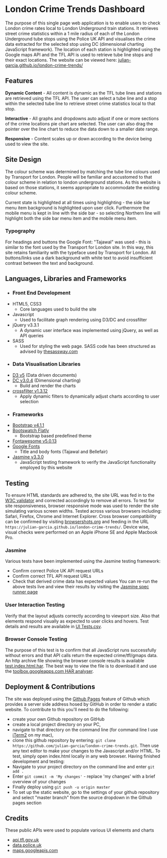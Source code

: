 # London Crime Trends Dashboard
The purpose of this single page web application is to enable users to check London crime rates local to London Underground train stations. It retrieves street crime statistics within a 1 mile radius of each of the London Underground tube stops using the Police UK API and visualises the crime data extracted for the selected stop using DC (dimensional charting JavaScript framework). The location of each station is highlighted using the Google maps API and the TFL API is used to retrieve tube line stops and their exact locations. The website can be viewed here: [julian-garcia.github.io/london-crime-trends/](https://julian-garcia.github.io/london-crime-trends/)

## Features
**Dynamic Content** - All content is dynamic as the TFL tube lines and stations are retrieved using the TFL API. The user can select a tube line and a stop within the selected tube line to retrieve street crime statistics local to that stop. 

**Interactive** - All graphs and dropdowns auto adjust if one or more sections of the crime locations pie chart are selected. The user can also drag the pointer over the line chart to reduce the data down to a smaller date range.

**Responsive** - Content scales up or down according to the device being used to view the site.

## Site Design
The colour scheme was determined by matching the tube line colours used by Transport for London. People will be familiar and accustomed to that colour scheme in relation to london underground stations. As this website is based on those stations, it seems appropriate to accommodate the existing colour scheme. 

Current state is highlighted at all times using highlighting - the side bar menu item background is highlighted upon user click. Furthermore the mobile menu is kept in line with the side bar - so selecting Northern line will highlight both the side bar menu item and the mobile menu item. 

### Typography
For headings and buttons the Google Font: "Tajawal" was used - this is similar to the font used by the Transport for London site. In this way, this site retains familiarity with the typeface used by Transport for London. All buttons/links use a dark background with white text to avoid insufficient contrast between the text and background.

## Languages, Libraries and Frameworks
- ### Front End Development
- HTML5, CSS3
  - Core languages used to build the site
- Javascript
  - Used to facilitate graph rendering using D3/DC and crossfilter
- jQuery v3.3.1
  - A dynamic user interface was implemented using jQuery, as well as API queries
- SASS
  - Used for styling the web page. SASS code has been structured as advised by [thesassway.com](http://www.thesassway.com)
- ### Data Visualisation Libraries
- [D3 v5](https://d3js.org) (Data driven documents)
- [DC v3.0.4](https://dc-js.github.io/dc.js/) (Dimensional charting)
  - Build and render the charts
- [crossfilter v1.3.12](https://github.com/crossfilter/crossfilter/wiki)
  - Apply dynamic filters to dynamically adjust charts according to user selection
- ### Frameworks
- [Bootstrap v4.1.1](http://getbootstrap.com)
- [Bootswatch Flatly](https://bootswatch.com/flatly/)
  - Bootstrap based predefined theme
- [Fontawesome v5.0.13](https://fontawesome.com)
- [Google Fonts](https://fonts.google.com)
  - Title and body fonts (Tajawal and Bellefair)
- [Jasmine v3.3.0](https://jasmine.github.io)
  - JavaScript testing framework to verify the JavaScript functionality employed by this website

## Testing
To ensure HTML standards are adhered to, the site URL was fed in to the [W3C validator](https://validator.w3.org/nu/?doc=https%3A%2F%2Fjulian-garcia.github.io%2Flondon-crime-trends%2F) and corrected accordingly to remove all errors. To test for site responsiveness, browser responsive mode was used to render the site simulating various screen widths. Tested across various browsers including: Safari, Firefox, Chrome and Internet Explorer. Cross browser compatibility can be confirmed by visiting [browsershots.org](http://browsershots.org/https://julian-garcia.github.io/london-crime-trends/) and feeding in the URL `https://julian-garcia.github.io/london-crime-trends/`. Device wise, visual checks were performed on an Apple iPhone SE and Apple Macbook Pro.

### Jasmine
Various tests have been implemented using the Jasmine testing framework:
- Confirm correct Police UK API request URLs
- Confirm correct TFL API request URLs
- Check that derived crime data has expected values 
You can re-run the above tests live and view their results by visiting the [Jasmine spec runner page](jasmine/SpecRunner.html)

### User Interaction Testing
Verify that the layout adjusts correctly according to viewport size. Also that elements respond visually as expected to user clicks and hovers. Test details and results are available in [UI Tests.csv](resources/UI%20Tests.csv).

### Browser Console Testing
The purpose of this test is to confirm that all JavaScript runs successfully without errors and that API calls return the expected crime/tfl/gmaps data. An http archive file showing the browser console results is available [test.index.html.har](resources/test.index.html.har). The best way to view the file is to download it and use the [toolbox.googleapps.com HAR analyser](https://toolbox.googleapps.com/apps/har_analyzer/).

## Deployment & Contributions
The site was deployed using the [Github Pages](https://pages.github.com) feature of Github which provides a server side address hosed by GitHub in order to render a static website. To contribute to this you'll need to do the following:
- create your own Github repository on GitHub
- create a local project directory on your PC, 
- navigate to that directory on the command line (for command line I use [iTerm2](https://www.iterm2.com) on my mac), 
- clone this github repository by entering: `git clone https://github.com/julian-garcia/london-crime-trends.git`. 
Then use any text editor to make your changes to the Javascript and/or HTML. To test, simply open index.html locally in any web browser. Having finished development and testing:
- Navigate to your project directory on the command line and enter `git add .` 
- Enter `git commit -m 'My changes'` - replace 'my changes' with a brief overview of your changes
- Finally deploy using `git push -u origin master`
- To set up the static website, go to the settings of your github repository and select "master branch" from the source dropdown in the Github pages section

## Credits
These public APIs were used to populate various UI elements and charts
- [api.tfl.gov.uk](https://api.tfl.gov.uk)
- [data.police.uk](https://data.police.uk)
- [maps.googleapis.com](https://maps.googleapis.com/maps/api)

